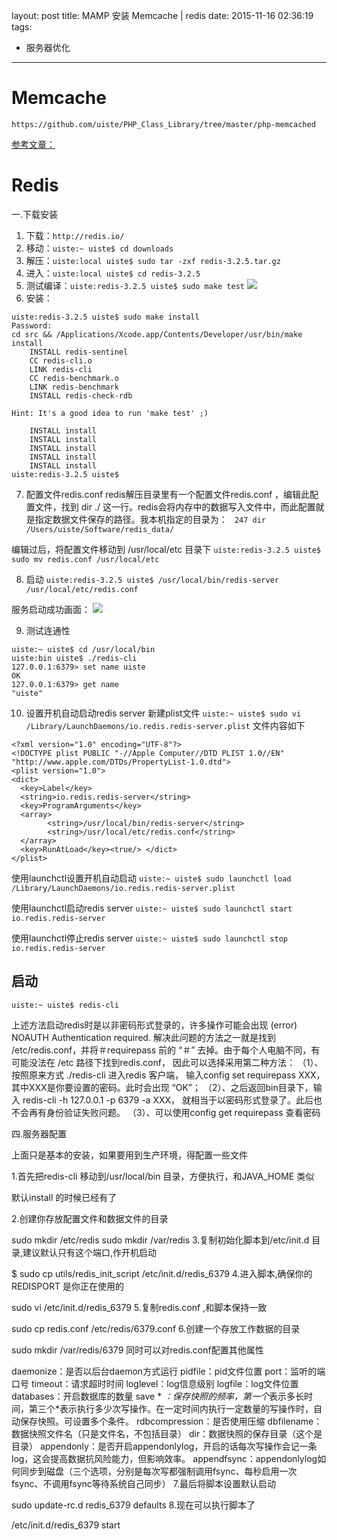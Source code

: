 layout: post
title: MAMP 安装 Memcache | redis
date: 2015-11-16 02:36:19
tags:
- 服务器优化
---
# Memcache
`https://github.com/uiste/PHP_Class_Library/tree/master/php-memcached`

[参考文章：](http://blog.sina.com.cn/s/blog_6145ed810102vqu6.html)

# Redis

一.下载安装
1. 下载：`http://redis.io/`
2. 移动：`uiste:~ uiste$ cd downloads`
3. 解压：`uiste:local uiste$ sudo tar -zxf redis-3.2.5.tar.gz `
4. 进入：`uiste:local uiste$ cd redis-3.2.5`
5. 测试编译：`uiste:redis-3.2.5 uiste$ sudo make test`
![](http://resoure.uiste.com/%E5%B1%8F%E5%B9%95%E5%BF%AB%E7%85%A7%202016-11-16%2002.16.34.png)
6. 安装：
```
uiste:redis-3.2.5 uiste$ sudo make install
Password:
cd src && /Applications/Xcode.app/Contents/Developer/usr/bin/make install
    INSTALL redis-sentinel
    CC redis-cli.o
    LINK redis-cli
    CC redis-benchmark.o
    LINK redis-benchmark
    INSTALL redis-check-rdb

Hint: It's a good idea to run 'make test' ;)

    INSTALL install
    INSTALL install
    INSTALL install
    INSTALL install
    INSTALL install
uiste:redis-3.2.5 uiste$
```

7. 配置文件redis.conf
redis解压目录里有一个配置文件redis.conf ，编辑此配置文件，找到 dir  ./  这一行。redis会将内存中的数据写入文件中，而此配置就是指定数据文件保存的路径。我本机指定的目录为：
` 247 dir /Users/uiste/Software/redis_data/`

编辑过后，将配置文件移动到 /usr/local/etc 目录下
`uiste:redis-3.2.5 uiste$ sudo mv redis.conf /usr/local/etc`

8. 启动
`uiste:redis-3.2.5 uiste$ /usr/local/bin/redis-server /usr/local/etc/redis.conf`

 服务启动成功画面：
 ![](http://resoure.uiste.com/%E5%B1%8F%E5%B9%95%E5%BF%AB%E7%85%A7%202016-11-16%2002.33.10.png)

9. 测试连通性
```
uiste:~ uiste$ cd /usr/local/bin
uiste:bin uiste$ ./redis-cli
127.0.0.1:6379> set name uiste
OK
127.0.0.1:6379> get name
"uiste"
```

10. 设置开机自动启动redis server
新建plist文件
`uiste:~ uiste$ sudo vi /Library/LaunchDaemons/io.redis.redis-server.plist`
文件内容如下
```
<?xml version="1.0" encoding="UTF-8"?>
<!DOCTYPE plist PUBLIC "-//Apple Computer//DTD PLIST 1.0//EN" "http://www.apple.com/DTDs/PropertyList-1.0.dtd">
<plist version="1.0">
<dict>
  <key>Label</key>
  <string>io.redis.redis-server</string>
  <key>ProgramArguments</key>
  <array>
        <string>/usr/local/bin/redis-server</string>
        <string>/usr/local/etc/redis.conf</string>
  </array>
  <key>RunAtLoad</key><true/> </dict>
</plist>
```

使用launchctl设置开机自动启动
`uiste:~ uiste$ sudo launchctl load /Library/LaunchDaemons/io.redis.redis-server.plist`

使用launchctl启动redis server
`uiste:~ uiste$ sudo launchctl start io.redis.redis-server`

使用launchctl停止redis server
`uiste:~ uiste$ sudo launchctl stop io.redis.redis-server`

## 启动
`uiste:~ uiste$ redis-cli `

上述方法启动redis时是以非密码形式登录的，许多操作可能会出现  (error) NOAUTH Authentication required.
解决此问题的方法之一就是找到 /etc/redis.conf，并将＃requirepass 前的 “＃” 去掉。由于每个人电脑不同，有可能没法在 /etc 路径下找到redis.conf， 因此可以选择采用第二种方法：
（1）、按照原来方式 ./redis-cli 进入redis 客户端， 输入config set requirepass XXX，其中XXX是你要设置的密码。此时会出现 “OK”；
（2）、之后返回bin目录下，输入 redis-cli -h 127.0.0.1 -p 6379 -a XXX， 就相当于以密码形式登录了。此后也不会再有身份验证失败问题。
（3）、可以使用config get requirepass 查看密码

四.服务器配置

上面只是基本的安装，如果要用到生产环境，得配置一些文件

1.首先把redis-cli 移动到/usr/local/bin 目录，方便执行，和JAVA_HOME 类似

默认install 的时候已经有了

2.创建你存放配置文件和数据文件的目录

sudo mkdir /etc/redis
sudo mkdir /var/redis
3.复制初始化脚本到/etc/init.d 目录,建议默认只有这个端口,作开机启动

$ sudo cp utils/redis_init_script /etc/init.d/redis_6379
4.进入脚本,确保你的REDISPORT 是你正在使用的

sudo vi /etc/init.d/redis_6379
5.复制redis.conf ,和脚本保持一致

sudo cp redis.conf /etc/redis/6379.conf
6.创建一个存放工作数据的目录

sudo mkdir /var/redis/6379
同时可以对redis.conf配置其他属性

daemonize：是否以后台daemon方式运行
pidfile：pid文件位置
port：监听的端口号
timeout：请求超时时间
loglevel：log信息级别
logfile：log文件位置
databases：开启数据库的数量
save * *：保存快照的频率，第一个*表示多长时间，第三个*表示执行多少次写操作。在一定时间内执行一定数量的写操作时，自动保存快照。可设置多个条件。
rdbcompression：是否使用压缩
dbfilename：数据快照文件名（只是文件名，不包括目录）
dir：数据快照的保存目录（这个是目录）
appendonly：是否开启appendonlylog，开启的话每次写操作会记一条log，这会提高数据抗风险能力，但影响效率。
appendfsync：appendonlylog如何同步到磁盘（三个选项，分别是每次写都强制调用fsync、每秒启用一次fsync、不调用fsync等待系统自己同步）
7.最后将脚本设置默认启动

sudo update-rc.d redis_6379 defaults
8.现在可以执行脚本了

/etc/init.d/redis_6379 start